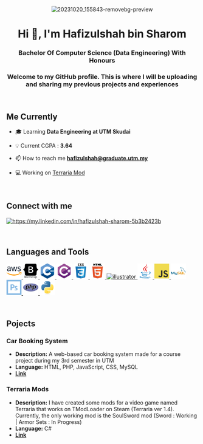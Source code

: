 <p align="center">
  
<img src="https://github.com/drshahizan/HPDP/assets/146704678/cb1ac3e6-1d16-46eb-be80-270fb321e24a" alt="20231020_155843-removebg-preview" width="250" height="300">

</p>

<h1 align="center">Hi 👋, I'm Hafizulshah bin Sharom</h1>
<h3 align="center">Bachelor Of Computer Science (Data Engineering) With Honours</h3>
<h3 align="center">Welcome to my GitHub profile. This is where I will be uploading and sharing my previous projects and experiences</h3>
<br>

## Me Currently
- 🎓 Learning **Data Engineering at UTM Skudai**

- 💡 Current CGPA : **3.64**

- 📫 How to reach me **hafizulshah@graduate.utm.my**

- 💻 Working on [Terraria Mod](https://github.com/Hafizulshah/Terraria-Mod)

<br>

## Connect  with me 
<p align="left">
<a href="https://linkedin.com/in/https://my.linkedin.com/in/hafizulshah-sharom-5b3b2423b" target="blank"><img align="center" src="https://raw.githubusercontent.com/rahuldkjain/github-profile-readme-generator/master/src/images/icons/Social/linked-in-alt.svg" alt="https://my.linkedin.com/in/hafizulshah-sharom-5b3b2423b" height="30" width="40" /></a>
</p>

<br>

## Languages and Tools
<p align="left"> <a href="https://aws.amazon.com" target="_blank" rel="noreferrer"> <img src="https://raw.githubusercontent.com/devicons/devicon/master/icons/amazonwebservices/amazonwebservices-original-wordmark.svg" alt="aws" width="40" height="40"/> </a> <a href="https://getbootstrap.com" target="_blank" rel="noreferrer"> <img src="https://raw.githubusercontent.com/devicons/devicon/master/icons/bootstrap/bootstrap-plain-wordmark.svg" alt="bootstrap" width="40" height="40"/> </a> <a href="https://www.w3schools.com/cpp/" target="_blank" rel="noreferrer"> <img src="https://raw.githubusercontent.com/devicons/devicon/master/icons/cplusplus/cplusplus-original.svg" alt="cplusplus" width="40" height="40"/> </a> <a href="https://www.w3schools.com/cs/" target="_blank" rel="noreferrer"> <img src="https://raw.githubusercontent.com/devicons/devicon/master/icons/csharp/csharp-original.svg" alt="csharp" width="40" height="40"/> </a> <a href="https://www.w3schools.com/css/" target="_blank" rel="noreferrer"> <img src="https://raw.githubusercontent.com/devicons/devicon/master/icons/css3/css3-original-wordmark.svg" alt="css3" width="40" height="40"/> </a> <a href="https://www.w3.org/html/" target="_blank" rel="noreferrer"> <img src="https://raw.githubusercontent.com/devicons/devicon/master/icons/html5/html5-original-wordmark.svg" alt="html5" width="40" height="40"/> </a> <a href="https://www.adobe.com/in/products/illustrator.html" target="_blank" rel="noreferrer"> <img src="https://www.vectorlogo.zone/logos/adobe_illustrator/adobe_illustrator-icon.svg" alt="illustrator" width="40" height="40"/> </a> <a href="https://www.java.com" target="_blank" rel="noreferrer"> <img src="https://raw.githubusercontent.com/devicons/devicon/master/icons/java/java-original.svg" alt="java" width="40" height="40"/> </a> <a href="https://developer.mozilla.org/en-US/docs/Web/JavaScript" target="_blank" rel="noreferrer"> <img src="https://raw.githubusercontent.com/devicons/devicon/master/icons/javascript/javascript-original.svg" alt="javascript" width="40" height="40"/> </a> <a href="https://www.mysql.com/" target="_blank" rel="noreferrer"> <img src="https://raw.githubusercontent.com/devicons/devicon/master/icons/mysql/mysql-original-wordmark.svg" alt="mysql" width="40" height="40"/> </a> <a href="https://www.photoshop.com/en" target="_blank" rel="noreferrer"> <img src="https://raw.githubusercontent.com/devicons/devicon/master/icons/photoshop/photoshop-line.svg" alt="photoshop" width="40" height="40"/> </a> <a href="https://www.php.net" target="_blank" rel="noreferrer"> <img src="https://raw.githubusercontent.com/devicons/devicon/master/icons/php/php-original.svg" alt="php" width="40" height="40"/> </a> <a href="https://www.python.org" target="_blank" rel="noreferrer"> <img src="https://raw.githubusercontent.com/devicons/devicon/master/icons/python/python-original.svg" alt="python" width="40" height="40"/> </a> </p>

<br>

## Pojects
### Car Booking System
- **Description:** A web-based car booking system made for a course project during my 3rd semester in UTM
- **Language:** HTML, PHP, JavaScript, CSS, MySQL
- **[Link](https://carrentalcbs.000webhostapp.com/index.php)**

### Terraria Mods
- **Description:** I have created some mods for a video game named Terraria that works on TModLoader on Steam (Terraria ver 1.4). Currently, the only working mod is the SoulSword mod (Sword : Working | Armor Sets : In Progress)
- **Language:** C#
- **[Link](https://github.com/Hafizulshah/Terraria-Mod)**
